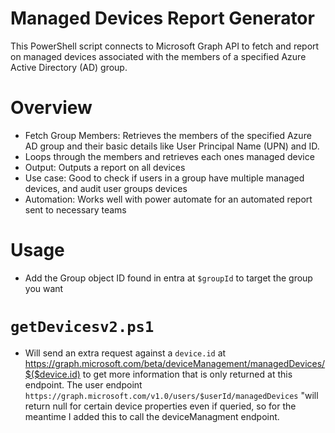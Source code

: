 
# Managed Devices Report Generator
This PowerShell script connects to Microsoft Graph API to fetch and report on managed devices associated with the members of a specified Azure Active Directory (AD) group.


# Overview
- Fetch Group Members: Retrieves the members of the specified Azure AD group and their basic details like User Principal Name (UPN) and ID.
- Loops through the members and retrieves each ones managed device
- Output: Outputs a report on all devices
- Use case: Good to check if users in a group have multiple managed devices, and audit user groups devices
- Automation: Works well with power automate for an automated report sent to necessary teams

# Usage
- Add the Group object ID found in entra at `$groupId` to target the group you want


# `getDevicesv2.ps1`
- Will send an extra request against a `device.id` at https://graph.microsoft.com/beta/deviceManagement/managedDevices/$($device.id) to get more information that is only returned at this endpoint. The user endpoint `https://graph.microsoft.com/v1.0/users/$userId/managedDevices` "will return null for certain device properties even if queried, so for the meantime I added this to call the deviceManagment endpoint. 